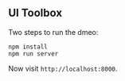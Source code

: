 ## UI Toolbox

Two steps to run the dmeo:

```shell
npm install
npm run server
```

Now visit `http://localhost:8000`.
